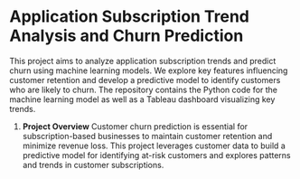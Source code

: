# Application Subscription Trend Analysis and Churn Prediction
This project aims to analyze application subscription trends and predict churn using machine learning models. We explore key features influencing customer retention and develop a predictive model to identify customers who are likely to churn. The repository contains the Python code for the machine learning model as well as a Tableau dashboard visualizing key trends.

1. **Project Overview**
   Customer churn prediction is essential for subscription-based businesses to maintain customer retention and minimize revenue loss. This project leverages customer data to build a predictive model for identifying at-risk customers and explores patterns and trends in customer subscriptions.
